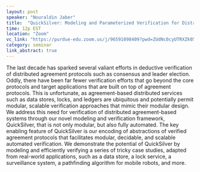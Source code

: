 ```yaml
---
layout: post
speaker: "Nouraldin Jaber"
title:  "QuickSilver: Modeling and Parameterized Verification for Distributed Agreement-Based Systems"
time: 12p EST
location: "Zoom"
vc_link: "https://purdue-edu.zoom.us/j/96591098409?pwd=ZUdNc0cyUTRXZk05ZEtlUXdUWXUwUT09"
category: seminar
link_abstract: true
---
```


The last decade has sparked several valiant efforts in deductive verification of distributed agreement protocols such as consensus and leader election. Oddly, there have been far fewer verification efforts that go beyond the core protocols and target applications that are built on top of agreement protocols. This is unfortunate, as agreement-based distributed services such as data stores, locks, and ledgers are ubiquitous and potentially permit modular, scalable verification approaches that mimic their modular design. We address this need for verification of distributed agreement-based systems through our novel modeling and verification framework, QuickSilver, that is not only modular, but also fully automated. The key enabling feature of QuickSilver is our encoding of abstractions of verified agreement protocols that facilitates modular, decidable, and scalable automated verification. We demonstrate the potential of QuickSilver by modeling and efficiently verifying a series of tricky case studies, adapted from real-world applications, such as a data store, a lock service, a surveillance system, a pathfinding algorithm for mobile robots, and more.
